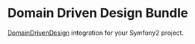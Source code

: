 # Domain Driven Design Bundle

[DomainDrivenDesign](https://github.com/php-ddd/domain-driven-design) integration for your Symfony2 project.
